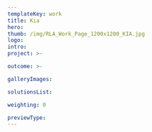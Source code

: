 ```yaml
---
templateKey: work
title: Kia
hero: 
thumb: /img/RLA_Work_Page_1200x1200_KIA.jpg
logo: 
intro: 
project: >-

outcome: >-

galleryImages:

solutionsList:

weighting: 0

previewType:
---
```

